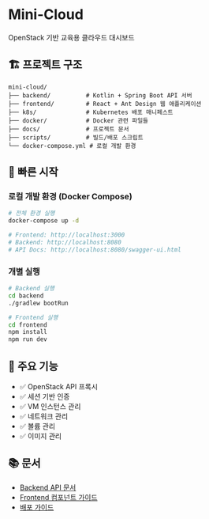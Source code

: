 # Mini-Cloud

OpenStack 기반 교육용 클라우드 대시보드

## 🏗️ 프로젝트 구조

```
mini-cloud/
├── backend/          # Kotlin + Spring Boot API 서버
├── frontend/         # React + Ant Design 웹 애플리케이션
├── k8s/              # Kubernetes 배포 매니페스트
├── docker/           # Docker 관련 파일들
├── docs/             # 프로젝트 문서
├── scripts/          # 빌드/배포 스크립트
└── docker-compose.yml # 로컬 개발 환경
```

## 🚀 빠른 시작

### 로컬 개발 환경 (Docker Compose)
```bash
# 전체 환경 실행
docker-compose up -d

# Frontend: http://localhost:3000
# Backend: http://localhost:8080
# API Docs: http://localhost:8080/swagger-ui.html
```

### 개별 실행
```bash
# Backend 실행
cd backend
./gradlew bootRun

# Frontend 실행  
cd frontend
npm install
npm run dev
```

## 🎯 주요 기능

- ✅ OpenStack API 프록시
- ✅ 세션 기반 인증
- ✅ VM 인스턴스 관리
- ✅ 네트워크 관리
- ✅ 볼륨 관리
- ✅ 이미지 관리

## 📚 문서

- [Backend API 문서](./docs/backend-api.md)
- [Frontend 컴포넌트 가이드](./docs/frontend-guide.md)
- [배포 가이드](./docs/deployment.md)
